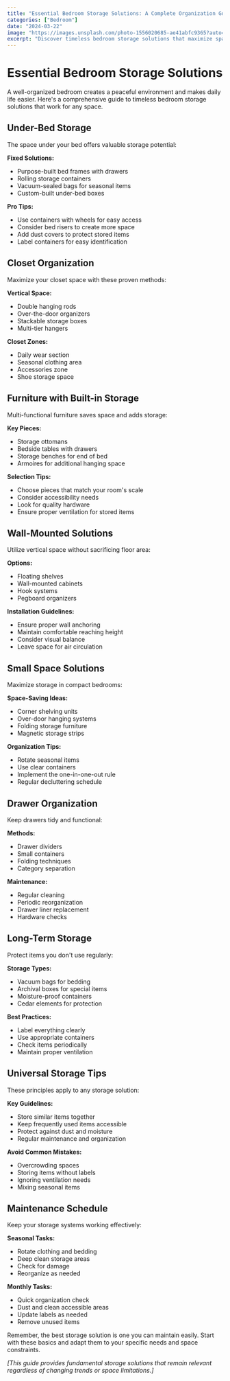 ```yaml
---
title: "Essential Bedroom Storage Solutions: A Complete Organization Guide"
categories: ["Bedroom"]
date: "2024-03-22"
image: "https://images.unsplash.com/photo-1556020685-ae41abfc9365?auto=format&fit=crop&q=80&w=1920"
excerpt: "Discover timeless bedroom storage solutions that maximize space and create an organized, peaceful environment, from under-bed storage to wall-mounted options."
---
```


# Essential Bedroom Storage Solutions

A well-organized bedroom creates a peaceful environment and makes daily life easier. Here's a comprehensive guide to timeless bedroom storage solutions that work for any space.

## Under-Bed Storage

The space under your bed offers valuable storage potential:

**Fixed Solutions:**
- Purpose-built bed frames with drawers
- Rolling storage containers
- Vacuum-sealed bags for seasonal items
- Custom-built under-bed boxes

**Pro Tips:**
- Use containers with wheels for easy access
- Consider bed risers to create more space
- Add dust covers to protect stored items
- Label containers for easy identification

## Closet Organization

Maximize your closet space with these proven methods:

**Vertical Space:**
- Double hanging rods
- Over-the-door organizers
- Stackable storage boxes
- Multi-tier hangers

**Closet Zones:**
- Daily wear section
- Seasonal clothing area
- Accessories zone
- Shoe storage space

## Furniture with Built-in Storage

Multi-functional furniture saves space and adds storage:

**Key Pieces:**
- Storage ottomans
- Bedside tables with drawers
- Storage benches for end of bed
- Armoires for additional hanging space

**Selection Tips:**
- Choose pieces that match your room's scale
- Consider accessibility needs
- Look for quality hardware
- Ensure proper ventilation for stored items

## Wall-Mounted Solutions

Utilize vertical space without sacrificing floor area:

**Options:**
- Floating shelves
- Wall-mounted cabinets
- Hook systems
- Pegboard organizers

**Installation Guidelines:**
- Ensure proper wall anchoring
- Maintain comfortable reaching height
- Consider visual balance
- Leave space for air circulation

## Small Space Solutions

Maximize storage in compact bedrooms:

**Space-Saving Ideas:**
- Corner shelving units
- Over-door hanging systems
- Folding storage furniture
- Magnetic storage strips

**Organization Tips:**
- Rotate seasonal items
- Use clear containers
- Implement the one-in-one-out rule
- Regular decluttering schedule

## Drawer Organization

Keep drawers tidy and functional:

**Methods:**
- Drawer dividers
- Small containers
- Folding techniques
- Category separation

**Maintenance:**
- Regular cleaning
- Periodic reorganization
- Drawer liner replacement
- Hardware checks

## Long-Term Storage

Protect items you don't use regularly:

**Storage Types:**
- Vacuum bags for bedding
- Archival boxes for special items
- Moisture-proof containers
- Cedar elements for protection

**Best Practices:**
- Label everything clearly
- Use appropriate containers
- Check items periodically
- Maintain proper ventilation

## Universal Storage Tips

These principles apply to any storage solution:

**Key Guidelines:**
- Store similar items together
- Keep frequently used items accessible
- Protect against dust and moisture
- Regular maintenance and organization

**Avoid Common Mistakes:**
- Overcrowding spaces
- Storing items without labels
- Ignoring ventilation needs
- Mixing seasonal items

## Maintenance Schedule

Keep your storage systems working effectively:

**Seasonal Tasks:**
- Rotate clothing and bedding
- Deep clean storage areas
- Check for damage
- Reorganize as needed

**Monthly Tasks:**
- Quick organization check
- Dust and clean accessible areas
- Update labels as needed
- Remove unused items

Remember, the best storage solution is one you can maintain easily. Start with these basics and adapt them to your specific needs and space constraints.

*[This guide provides fundamental storage solutions that remain relevant regardless of changing trends or space limitations.]*
